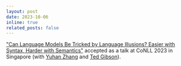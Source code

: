 ```yaml
---
layout: post
date: 2023-10-06
inline: true
related_posts: false
---
```


["Can Language Models Be Tricked by Language Illusions? Easier with Syntax,
Harder with Semantics"](https://arxiv.org/abs/2311.01386) accepted as a talk at CoNLL 2023 in Singapore 
(with [Yuhan Zhang](https://sites.google.com/view/yhzhang) and [Ted Gibson](http://tedlab.mit.edu/)). 
